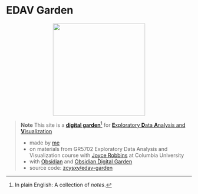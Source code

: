# EDAV Garden

<p align="center">
<a href="https://edav-garden.netlify.app">
<img width="250" height="250" src="https://raw.githubusercontent.com/zcysxy/edav-garden/main/src/site/favicon.svg" style="background: transparent; border: none; box-shadow: none;">
</a>
</p>

> **Note** This site is a [**digital garden**](https://github.com/MaggieAppleton/digital-gardeners)[^1] for [**E**xploratory **D**ata **A**nalysis and **V**isualization](https://edav.info)
> - made by [me](https://github.com/zcysxy)
> - on materials from GR5702 Exploratory Data Analysis and Visualization course with [Joyce Robbins](https://github.com/jtr13) at Columbia University
> - with [Obsidian](https://obsidian.md) and [Obsidian Digital Garden](https://github.com/oleeskild/obsidian-digital-garden/tree/2.17.0)
> - source code: [zcysxy/edav-garden](https://github.com/zcysxy/edav-garden)

[^1]: In plain English: A collection of *notes*.

